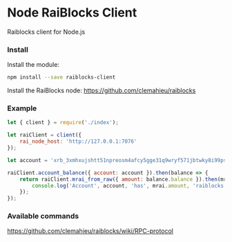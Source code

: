 # Node RaiBlocks Client

Raiblocks client for Node.js

### Install

Install the module:

```bash
npm install --save raiblocks-client
```

Install the RaiBlocks node: https://github.com/clemahieu/raiblocks

### Example

```javascript
let { client } = require('./index');

let raiClient = client({
    rai_node_host: 'http://127.0.0.1:7076'
});

let account = 'xrb_3xmhxujshtt51npreosm4afcy5gge31q9wryf571jbtwky8i99pstuamxsob';

raiClient.account_balance({ account: account }).then(balance => {
    return raiClient.mrai_from_raw({ amount: balance.balance }).then(mrai => {
        console.log('Account', account, 'has', mrai.amount, 'raiblocks!');
    });
});
```

### Available commands

https://github.com/clemahieu/raiblocks/wiki/RPC-protocol